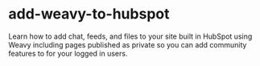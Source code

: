 # add-weavy-to-hubspot
Learn how to add chat, feeds, and files to your site built in HubSpot using Weavy including pages published as private so you can add community features to for your logged in users.
